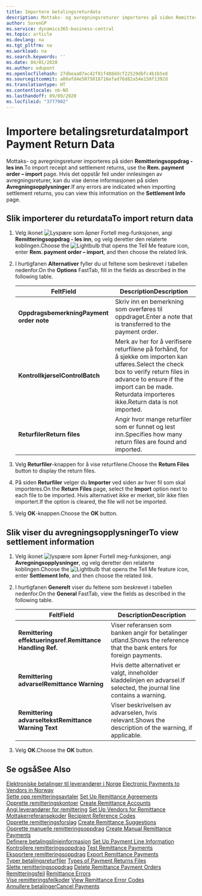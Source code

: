 ```yaml
---
title: Importere betalingsreturdata
description: Mottaks- og avregningsreturer importeres på siden Remitteringsoppdrag - les inn.
author: SorenGP
ms.service: dynamics365-business-central
ms.topic: article
ms.devlang: na
ms.tgt_pltfrm: na
ms.workload: na
ms.search.keywords: ''
ms.date: 04/01/2020
ms.author: edupont
ms.openlocfilehash: 27dbeaa07ac42f81f488ddcf22529dbfc4b1b5e8
ms.sourcegitcommit: a80afd4e5075018716efad76d82a54e158f1392d
ms.translationtype: HT
ms.contentlocale: nb-NO
ms.lasthandoff: 09/09/2020
ms.locfileid: "3777902"
---
```

# <a name="import-payment-return-data"></a><span data-ttu-id="d3815-103">Importere betalingsreturdata</span><span class="sxs-lookup"><span data-stu-id="d3815-103">Import Payment Return Data</span></span>
<span data-ttu-id="d3815-104">Mottaks- og avregningsreturer importeres på siden **Remitteringsoppdrag - les inn**.</span><span class="sxs-lookup"><span data-stu-id="d3815-104">To import receipt and settlement returns, use the **Rem. payment order – import** page.</span></span> <span data-ttu-id="d3815-105">Hvis det oppstår feil under innlesingen av avregningsreturer, kan du vise denne informasjonen på siden **Avregningsopplysninger**.</span><span class="sxs-lookup"><span data-stu-id="d3815-105">If any errors are indicated when importing settlement returns, you can view this information on the **Settlement Info** page.</span></span>  

## <a name="to-import-return-data"></a><span data-ttu-id="d3815-106">Slik importerer du returdata</span><span class="sxs-lookup"><span data-stu-id="d3815-106">To import return data</span></span>  

1.  <span data-ttu-id="d3815-107">Velg ikonet ![Lyspære som åpner Fortell meg-funksjonen](../../media/ui-search/search_small.png "Fortell hva du vil gjøre"), angi **Remitteringsoppdrag - les inn**, og velg deretter den relaterte koblingen.</span><span class="sxs-lookup"><span data-stu-id="d3815-107">Choose the ![Lightbulb that opens the Tell Me feature](../../media/ui-search/search_small.png "Tell me what you want to do") icon, enter **Rem. payment order – import**, and then choose the related link.</span></span>  
2.  <span data-ttu-id="d3815-108">I hurtigfanen **Alternativer** fyller du ut feltene som beskrevet i tabellen nedenfor.</span><span class="sxs-lookup"><span data-stu-id="d3815-108">On the **Options** FastTab, fill in the fields as described in the following table.</span></span>  

    |<span data-ttu-id="d3815-109">Felt</span><span class="sxs-lookup"><span data-stu-id="d3815-109">Field</span></span>|<span data-ttu-id="d3815-110">Description</span><span class="sxs-lookup"><span data-stu-id="d3815-110">Description</span></span>|  
    |---------------------------------|---------------------------------------|  
    |<span data-ttu-id="d3815-111">**Oppdragsbemerkning**</span><span class="sxs-lookup"><span data-stu-id="d3815-111">**Payment order note**</span></span>|<span data-ttu-id="d3815-112">Skriv inn en bemerkning som overføres til oppdraget.</span><span class="sxs-lookup"><span data-stu-id="d3815-112">Enter a note that is transferred to the payment order.</span></span>|  
    |<span data-ttu-id="d3815-113">**Kontrollkjørsel**</span><span class="sxs-lookup"><span data-stu-id="d3815-113">**ControlBatch**</span></span>|<span data-ttu-id="d3815-114">Merk av her for å verifisere returfilene på forhånd, for å sjekke om importen kan utføres.</span><span class="sxs-lookup"><span data-stu-id="d3815-114">Select the check box to verify return files in advance to ensure if the import can be made.</span></span> <span data-ttu-id="d3815-115">Returdata importeres ikke.</span><span class="sxs-lookup"><span data-stu-id="d3815-115">Return data is not imported.</span></span>|  
    |<span data-ttu-id="d3815-116">**Returfiler**</span><span class="sxs-lookup"><span data-stu-id="d3815-116">**Return files**</span></span>|<span data-ttu-id="d3815-117">Angir hvor mange returfiler som er funnet og lest inn.</span><span class="sxs-lookup"><span data-stu-id="d3815-117">Specifies how many return files are found and imported.</span></span>|  

3.  <span data-ttu-id="d3815-118">Velg **Returfiler**-knappen for å vise returfilene.</span><span class="sxs-lookup"><span data-stu-id="d3815-118">Choose the **Return Files** button to display the return files.</span></span>  
4.  <span data-ttu-id="d3815-119">På siden **Returfiler** velger du **Importer** ved siden av hver fil som skal importeres.</span><span class="sxs-lookup"><span data-stu-id="d3815-119">On the **Return Files** page, select the **Import** option next to each file to be imported.</span></span> <span data-ttu-id="d3815-120">Hvis alternativet ikke er merket, blir ikke filen importert.</span><span class="sxs-lookup"><span data-stu-id="d3815-120">If the option is cleared, the file will not be imported.</span></span>  
5.  <span data-ttu-id="d3815-121">Velg **OK**-knappen.</span><span class="sxs-lookup"><span data-stu-id="d3815-121">Choose the **OK** button.</span></span>  

## <a name="to-view-settlement-information"></a><span data-ttu-id="d3815-122">Slik viser du avregningsopplysninger</span><span class="sxs-lookup"><span data-stu-id="d3815-122">To view settlement information</span></span>  

1.  <span data-ttu-id="d3815-123">Velg ikonet ![lyspære som åpner Fortell meg-funksjonen](../../media/ui-search/search_small.png "Fortell hva du vil gjøre"), angi **Avregningsopplysninger**, og velg deretter den relaterte koblingen.</span><span class="sxs-lookup"><span data-stu-id="d3815-123">Choose the ![Lightbulb that opens the Tell Me feature](../../media/ui-search/search_small.png "Tell me what you want to do") icon, enter **Settlement Info**, and then choose the related link.</span></span>  
2.  <span data-ttu-id="d3815-124">I hurtigfanen **Generelt** viser du feltene som beskrevet i tabellen nedenfor.</span><span class="sxs-lookup"><span data-stu-id="d3815-124">On the **General** FastTab, view the fields as described in the following table.</span></span>  

    |<span data-ttu-id="d3815-125">Felt</span><span class="sxs-lookup"><span data-stu-id="d3815-125">Field</span></span>|<span data-ttu-id="d3815-126">Description</span><span class="sxs-lookup"><span data-stu-id="d3815-126">Description</span></span>|  
    |---------------------------------|---------------------------------------|  
    |<span data-ttu-id="d3815-127">**Remittering effektueringsref.**</span><span class="sxs-lookup"><span data-stu-id="d3815-127">**Remittance Handling Ref.**</span></span>|<span data-ttu-id="d3815-128">Viser referansen som banken angir for betalinger utland.</span><span class="sxs-lookup"><span data-stu-id="d3815-128">Shows the reference that the bank enters for foreign payments.</span></span>|  
    |<span data-ttu-id="d3815-129">**Remittering advarsel**</span><span class="sxs-lookup"><span data-stu-id="d3815-129">**Remittance Warning**</span></span>|<span data-ttu-id="d3815-130">Hvis dette alternativet er valgt, inneholder kladdelinjen en advarsel.</span><span class="sxs-lookup"><span data-stu-id="d3815-130">If selected, the journal line contains a warning.</span></span>|  
    |<span data-ttu-id="d3815-131">**Remittering advarseltekst**</span><span class="sxs-lookup"><span data-stu-id="d3815-131">**Remittance Warning Text**</span></span>|<span data-ttu-id="d3815-132">Viser beskrivelsen av advarselen, hvis relevant.</span><span class="sxs-lookup"><span data-stu-id="d3815-132">Shows the description of the warning, if applicable.</span></span>|  

3.  <span data-ttu-id="d3815-133">Velg **OK**.</span><span class="sxs-lookup"><span data-stu-id="d3815-133">Choose the **OK** button.</span></span>  

## <a name="see-also"></a><span data-ttu-id="d3815-134">Se også</span><span class="sxs-lookup"><span data-stu-id="d3815-134">See Also</span></span>  
 <span data-ttu-id="d3815-135">[Elektroniske betalinger til leverandører i Norge](electronic-payments-to-vendors-in-norway.md) </span><span class="sxs-lookup"><span data-stu-id="d3815-135">[Electronic Payments to Vendors in Norway](electronic-payments-to-vendors-in-norway.md) </span></span>  
 <span data-ttu-id="d3815-136">[Sette opp remitteringsavtaler](how-to-set-up-remittance-agreements.md) </span><span class="sxs-lookup"><span data-stu-id="d3815-136">[Set Up Remittance Agreements](how-to-set-up-remittance-agreements.md) </span></span>  
 <span data-ttu-id="d3815-137">[Opprette remitteringskontoer](how-to-create-remittance-accounts.md) </span><span class="sxs-lookup"><span data-stu-id="d3815-137">[Create Remittance Accounts](how-to-create-remittance-accounts.md) </span></span>  
 <span data-ttu-id="d3815-138">[Angi leverandører for remittering](how-to-set-up-vendors-for-remittance.md) </span><span class="sxs-lookup"><span data-stu-id="d3815-138">[Set Up Vendors for Remittance](how-to-set-up-vendors-for-remittance.md) </span></span>  
 <span data-ttu-id="d3815-139">[Mottakerreferansekoder](recipient-reference-codes.md) </span><span class="sxs-lookup"><span data-stu-id="d3815-139">[Recipient Reference Codes](recipient-reference-codes.md) </span></span>  
 <span data-ttu-id="d3815-140">[Opprette remitteringsforslag](how-to-create-remittance-suggestions.md) </span><span class="sxs-lookup"><span data-stu-id="d3815-140">[Create Remittance Suggestions](how-to-create-remittance-suggestions.md) </span></span>  
 <span data-ttu-id="d3815-141">[Opprette manuelle remitteringsoppdrag](how-to-create-manual-remittance-payments.md) </span><span class="sxs-lookup"><span data-stu-id="d3815-141">[Create Manual Remittance Payments](how-to-create-manual-remittance-payments.md) </span></span>  
 <span data-ttu-id="d3815-142">[Definere betalingslinjeinformasjon](how-to-set-up-payment-line-information.md) </span><span class="sxs-lookup"><span data-stu-id="d3815-142">[Set Up Payment Line Information](how-to-set-up-payment-line-information.md) </span></span>  
 <span data-ttu-id="d3815-143">[Kontrollere remitteringsoppdrag](how-to-test-remittance-payments.md) </span><span class="sxs-lookup"><span data-stu-id="d3815-143">[Test Remittance Payments](how-to-test-remittance-payments.md) </span></span>  
 <span data-ttu-id="d3815-144">[Eksportere remitteringsoppdrag](how-to-export-remittance-payments.md) </span><span class="sxs-lookup"><span data-stu-id="d3815-144">[Export Remittance Payments](how-to-export-remittance-payments.md) </span></span>  
 <span data-ttu-id="d3815-145">[Typer betalingsreturfiler](types-of-payment-returns-files.md) </span><span class="sxs-lookup"><span data-stu-id="d3815-145">[Types of Payment Returns Files](types-of-payment-returns-files.md) </span></span>  
 <span data-ttu-id="d3815-146">[Slette remitteringsoppdrag](how-to-delete-remittance-payment-orders.md) </span><span class="sxs-lookup"><span data-stu-id="d3815-146">[Delete Remittance Payment Orders](how-to-delete-remittance-payment-orders.md) </span></span>  
 <span data-ttu-id="d3815-147">[Remitteringsfeil](remittance-errors.md) </span><span class="sxs-lookup"><span data-stu-id="d3815-147">[Remittance Errors](remittance-errors.md) </span></span>  
 <span data-ttu-id="d3815-148">[Vise remitteringsfeilkoder](how-to-view-remittance-error-codes.md) </span><span class="sxs-lookup"><span data-stu-id="d3815-148">[View Remittance Error Codes](how-to-view-remittance-error-codes.md) </span></span>  
 [<span data-ttu-id="d3815-149">Annullere betalinger</span><span class="sxs-lookup"><span data-stu-id="d3815-149">Cancel Payments</span></span>](how-to-cancel-payments.md)
